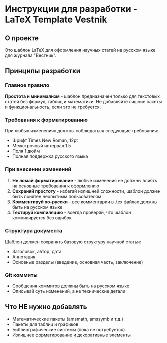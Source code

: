 # Инструкции для разработки - LaTeX Template Vestnik

## О проекте
Это шаблон LaTeX для оформления научных статей на русском языке для журнала "Вестник".

## Принципы разработки

### Главное правило
**Простота и минимализм** - шаблон предназначен только для текстовых статей без формул, таблиц и математики. Не добавляйте лишние пакеты и функциональность, если это не требуется.

### Требования к форматированию
При любых изменениях должны соблюдаться следующие требования:
- Шрифт Times New Roman, 12pt
- Межстрочный интервал 1.5
- Поля 1 дюйм
- Полная поддержка русского языка

### При внесении изменений
1. **Не ломай форматирование** - любые изменения не должны влиять на основные требования к оформлению
2. **Сохраняй простоту** - избегай излишней сложности, шаблон должен быть понятен неопытным пользователям
3. **Комментируй по-русски** - все комментарии в .tex файлах должны быть на русском языке
4. **Тестируй компиляцию** - всегда проверяй, что шаблон компилируется без ошибок

### Структура документа
Шаблон должен сохранять базовую структуру научной статьи:
- Заголовок, автор, дата
- Аннотация
- Основные разделы (введение, основная часть, заключение)

### Git коммиты
- Сообщения коммитов должны быть на русском языке
- Описывай суть изменений, а не технические детали

## Что НЕ нужно добавлять
- Математические пакеты (amsmath, amssymb и т.д.)
- Пакеты для таблиц и графиков
- Библиографические системы (пока не потребуется)
- Излишнее форматирование и декоративные элементы
